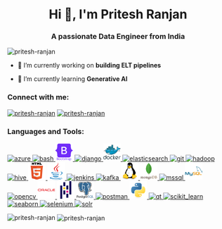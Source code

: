 <h1 align="center">Hi 👋, I'm Pritesh Ranjan</h1>
<h3 align="center">A passionate Data Engineer from India</h3>

<p align="left"><img
        alt="pritesh-ranjan"
        src="https://komarev.com/ghpvc/?username=pritesh-ranjan&label=Profile%20views&color=0e75b6&style=flat"/></p>

- 🔭 I’m currently working on **building ELT pipelines**

- 🌱 I’m currently learning **Generative AI**

<h3 align="left">Connect with me:</h3>
<p align="left">
    <a href="https://twitter.com/pritesh-ranjan" target="blank"><img align="center"
                                                                     alt="pritesh-ranjan"
                                                                     height="30" src="https://raw.githubusercontent.com/rahuldkjain/github-profile-readme-generator/master/src/images/icons/Social/twitter.svg" width="40"/></a>
    <a href="https://linkedin.com/in/pritesh-ranjan" target="blank"><img align="center"
                                                                         alt="pritesh-ranjan"
                                                                         height="30" src="https://raw.githubusercontent.com/rahuldkjain/github-profile-readme-generator/master/src/images/icons/Social/linked-in-alt.svg"
                                                                         width="40"/></a>
</p>

<h3 align="left">Languages and Tools:</h3>
<p align="left"><a href="https://azure.microsoft.com/en-in/" rel="noreferrer" target="_blank"> <img
        alt="azure" height="40" src="https://www.vectorlogo.zone/logos/microsoft_azure/microsoft_azure-icon.svg"
        width="40"/> </a> <a href="https://www.gnu.org/software/bash/" rel="noreferrer" target="_blank"> <img
        alt="bash" height="40" src="https://www.vectorlogo.zone/logos/gnu_bash/gnu_bash-icon.svg" width="40"/> </a> <a
        href="https://getbootstrap.com" rel="noreferrer" target="_blank"> <img
        alt="bootstrap"
        height="40" src="https://raw.githubusercontent.com/devicons/devicon/master/icons/bootstrap/bootstrap-plain-wordmark.svg" width="40"/> </a> <a href="https://www.djangoproject.com/" rel="noreferrer"
                                                         target="_blank"> <img
        alt="django" height="40" src="https://cdn.worldvectorlogo.com/logos/django.svg" width="40"/> </a> <a
        href="https://www.docker.com/" rel="noreferrer" target="_blank"> <img
        alt="docker"
        height="40" src="https://raw.githubusercontent.com/devicons/devicon/master/icons/docker/docker-original-wordmark.svg" width="40"/> </a> <a href="https://www.elastic.co" rel="noreferrer" target="_blank">
    <img alt="elasticsearch" height="40" src="https://www.vectorlogo.zone/logos/elastic/elastic-icon.svg" width="40"/>
</a> <a href="https://git-scm.com/" rel="noreferrer" target="_blank"> <img
        alt="git" height="40" src="https://www.vectorlogo.zone/logos/git-scm/git-scm-icon.svg" width="40"/> </a> <a
        href="https://hadoop.apache.org/" rel="noreferrer" target="_blank"> <img
        alt="hadoop" height="40" src="https://www.vectorlogo.zone/logos/apache_hadoop/apache_hadoop-icon.svg"
        width="40"/> </a> <a href="https://hive.apache.org/" rel="noreferrer" target="_blank"> <img
        alt="hive" height="40" src="https://www.vectorlogo.zone/logos/apache_hive/apache_hive-icon.svg" width="40"/>
</a> <a href="https://www.w3.org/html/" rel="noreferrer" target="_blank"> <img
        alt="html5"
        height="40" src="https://raw.githubusercontent.com/devicons/devicon/master/icons/html5/html5-original-wordmark.svg" width="40"/> </a> <a href="https://www.java.com" rel="noreferrer" target="_blank"> <img
        alt="java" height="40"
        src="https://raw.githubusercontent.com/devicons/devicon/master/icons/java/java-original.svg" width="40"/> </a> <a href="https://www.jenkins.io" rel="noreferrer" target="_blank"> <img
        alt="jenkins" height="40" src="https://www.vectorlogo.zone/logos/jenkins/jenkins-icon.svg" width="40"/> </a> <a
        href="https://kafka.apache.org/" rel="noreferrer" target="_blank"> <img
        alt="kafka" height="40" src="https://www.vectorlogo.zone/logos/apache_kafka/apache_kafka-icon.svg" width="40"/>
</a> <a href="https://www.linux.org/" rel="noreferrer" target="_blank"> <img
        alt="linux" height="40"
        src="https://raw.githubusercontent.com/devicons/devicon/master/icons/linux/linux-original.svg" width="40"/> </a> <a href="https://www.mongodb.com/" rel="noreferrer" target="_blank"> <img
        alt="mongodb"
        height="40" src="https://raw.githubusercontent.com/devicons/devicon/master/icons/mongodb/mongodb-original-wordmark.svg" width="40"/> </a> <a href="https://www.microsoft.com/en-us/sql-server" rel="noreferrer"
                                                       target="_blank"> <img
        alt="mssql" height="40" src="https://www.svgrepo.com/show/303229/microsoft-sql-server-logo.svg" width="40"/>
</a> <a href="https://www.mysql.com/" rel="noreferrer" target="_blank"> <img
        alt="mysql"
        height="40" src="https://raw.githubusercontent.com/devicons/devicon/master/icons/mysql/mysql-original-wordmark.svg" width="40"/> </a> <a href="https://opencv.org/" rel="noreferrer" target="_blank"> <img
        alt="opencv" height="40" src="https://www.vectorlogo.zone/logos/opencv/opencv-icon.svg" width="40"/> </a> <a
        href="https://www.oracle.com/" rel="noreferrer" target="_blank"> <img
        alt="oracle" height="40"
        src="https://raw.githubusercontent.com/devicons/devicon/master/icons/oracle/oracle-original.svg" width="40"/> </a> <a href="https://pandas.pydata.org/" rel="noreferrer" target="_blank"> <img
        alt="pandas"
        height="40" src="https://raw.githubusercontent.com/devicons/devicon/2ae2a900d2f041da66e950e4d48052658d850630/icons/pandas/pandas-original.svg" width="40"/> </a> <a href="https://www.postgresql.org" rel="noreferrer"
                                                      target="_blank"> <img
        alt="postgresql"
        height="40" src="https://raw.githubusercontent.com/devicons/devicon/master/icons/postgresql/postgresql-original-wordmark.svg" width="40"/> </a> <a href="https://postman.com" rel="noreferrer" target="_blank">
    <img alt="postman" height="40" src="https://www.vectorlogo.zone/logos/getpostman/getpostman-icon.svg" width="40"/>
</a> <a href="https://www.python.org" rel="noreferrer" target="_blank"> <img
        alt="python" height="40"
        src="https://raw.githubusercontent.com/devicons/devicon/master/icons/python/python-original.svg" width="40"/> </a> <a href="https://www.qt.io/" rel="noreferrer" target="_blank"> <img
        alt="qt" height="40" src="https://upload.wikimedia.org/wikipedia/commons/0/0b/Qt_logo_2016.svg" width="40"/>
</a> <a href="https://scikit-learn.org/" rel="noreferrer" target="_blank"> <img
        alt="scikit_learn" height="40"
        src="https://upload.wikimedia.org/wikipedia/commons/0/05/Scikit_learn_logo_small.svg" width="40"/> </a> <a href="https://seaborn.pydata.org/" rel="noreferrer" target="_blank"> <img
        alt="seaborn" height="40" src="https://seaborn.pydata.org/_images/logo-mark-lightbg.svg" width="40"/> </a> <a
        href="https://www.selenium.dev" rel="noreferrer" target="_blank"> <img
        alt="selenium"
        height="40" src="https://raw.githubusercontent.com/detain/svg-logos/780f25886640cef088af994181646db2f6b1a3f8/svg/selenium-logo.svg" width="40"/> </a> <a href="https://lucene.apache.org/solr/" rel="noreferrer"
                                                        target="_blank"> <img
        alt="solr" height="40" src="https://www.vectorlogo.zone/logos/apache_solr/apache_solr-icon.svg" width="40"/>
</a></p>

<p><img align="left"
        alt="pritesh-ranjan"
        src="https://github-readme-stats.vercel.app/api/top-langs?username=pritesh-ranjan&show_icons=true&locale=en&layout=compact"/></p>

<p>&nbsp;<img align="center"
              alt="pritesh-ranjan"
              src="https://github-readme-stats.vercel.app/api?username=pritesh-ranjan&show_icons=true&locale=en"/></p>
